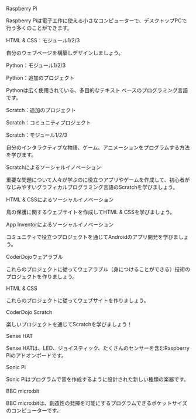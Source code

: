 Raspberry Pi

Raspberry Piは電子工作に使える小さなコンピューターで、デスクトップPCで行う多くのことができます。

HTML & CSS：モジュール1/2/3

自分のウェブページを構築しデザインしましょう。

Python：モジュール1/2/3

Python：追加のプロジェクト

Pythonは広く使用されている、多目的なテキスト ベースのプログラミング言語です。

Scratch：追加のプロジェクト

Scratch：コミュニティプロジェクト

Scratch：モジュール1/2/3

自分のインタラクティブな物語、ゲーム、アニメーションをプログラムする方法を学びます。

Scratchによるソーシャルイノベーション

重要な問題について人々が学ぶのに役立つアプリやゲームを作成して、初心者がなじみやすいグラフィカルプログラミング言語のScratchを学びましょう。

HTML & CSSによるソーシャルイノベーション

鳥の保護に関するウェブサイトを作成してHTML & CSSを学びましょう。

App Inventorによるソーシャルイノベーション

コミュニティで役立つプロジェクトを通じてAndroidのアプリ開発を学びましょう。

CoderDojoウェアラブル

これらのプロジェクトに従ってウェアラブル（身につけることができる）技術のプロジェクトを作りましょう。

HTML & CSS

これらのプロジェクトに従ってウェブサイトを作りましょう。

CoderDojo Scratch

楽しいプロジェクトを通じてScratchを学びましょう！

Sense HAT

Sense HATは、LED、ジョイスティック、たくさんのセンサーを含むRaspberry Piのアドオンボードです。

Sonic Pi

Sonic Piはプログラムで音を作成するように設計された新しい種類の楽器です。

BBC micro:bit

BBC micro:bitは、創造性の発揮を可能にするプログラムできるポケットサイズのコンピューターです。